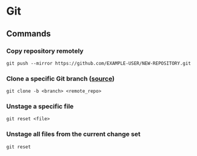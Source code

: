 # Git
## Commands
### Copy repository remotely
```shell
git push --mirror https://github.com/EXAMPLE-USER/NEW-REPOSITORY.git
```
### Clone a specific Git branch ([source](https://stackoverflow.com/questions/1911109/how-do-i-clone-a-specific-git-branch))
```shell
git clone -b <branch> <remote_repo>
```
### Unstage a specific file
```shell
git reset <file>
```
### Unstage all files from the current change set
```shell
git reset
```